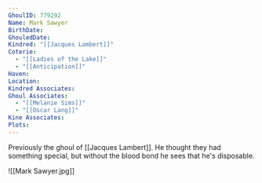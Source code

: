 ```yaml
---
GhoulID: 779292
Name: Mark Sawyer
BirthDate: 
GhouledDate: 
Kindred: "[[Jacques Lambert]]"
Coterie:
  - "[[Ladies of the Lake]]"
  - "[[Anticipation]]"
Haven: 
Location: 
Kindred Associates: 
Ghoul Associates:
  - "[[Melanie Sims]]"
  - "[[Oscar Lang]]"
Kine Associates: 
Plots: 
---
```

Previously the ghoul of [[Jacques Lambert]]. He thought they had something special, but without the blood bond he sees that he's disposable. 

![[Mark Sawyer.jpg]]